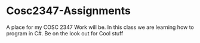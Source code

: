 # Cosc2347-Assignments

A place for my COSC 2347 Work will be.
In this class we are learning how to program in C#.
Be on the look out for Cool stuff
